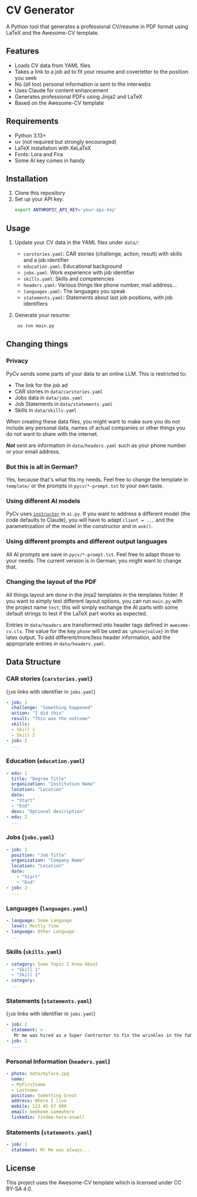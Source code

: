 # CV Generator

A Python tool that generates a professional CV/resume in PDF format using LaTeX and the Awesome-CV template.

## Features

- Loads CV data from YAML files
- Takes a link to a job ad to fit your resume and coverletter to the position you seek
- No (all too) personal information is sent to the interwebs
- Uses Claude for content enhancement
- Generates professional PDFs using Jinja2 and LaTeX
- Based on the Awesome-CV template

## Requirements

- Python 3.13+
- uv (not required but strongly encouraged)
- LaTeX installation with XeLaTeX
- Fonts: Lora and Fira
- Some AI key comes in handy

## Installation

1. Clone this repository
2. Set up your API key:
   ```bash
   export ANTHROPIC_API_KEY='your-api-key'
   ```

## Usage

1. Update your CV data in the YAML files under `data/`:
   - `carstories.yaml`: CAR stories (challenge, action, result) with skills and a job identifier
   - `education.yaml`: Educational background
   - `jobs.yaml`: Work experience with job identifier
   - `skills.yaml`: Skills and competencies
   - `headers.yaml`: Various things like phone number, mail address...
   - `languages.yaml`: The languages you speak
   - `statements.yaml`: Statements about last job positions, with job identifiers

2. Generate your resume:
   ```bash
    uv run main.py
   ```

## Changing things

### Privacy
PyCv sends some parts of your data to an online LLM. This is restricted to:

- The link for the job ad
- CAR stories in `data/carstories.yaml`
- Jobs data in `data/jobs.yaml`
- Job Statements in `data/statements.yaml`
- Skills in `data/skills.yaml` 

When creating these data files, you might want to make sure you do not include any personal data, names of actual companies or other things you do not want to share with the internet.

***Not*** sent are information in `data/headers.yaml` such as your phone number or your email address.

### But this is all in German?
Yes, because that's what fits my needs. Feel free to change the template in `template/` or the prompts in `pycv/*-prompt.txt` to your own taste.

### Using different AI models
PyCv uses  [`instructor`](https://python.useinstructor.com) in `ai.py`. If you want to address a different model (the code defaults to Claude), you will have to adapt `client = ...` and the parametrization of the model in the constructor and in `ask()`.

### Using different prompts and different output languages
All AI prompts are save in `pycv/*-prompt.txt`. Feel free to adapt those to your needs. The current version is in German; you might want to change that.

### Changing the layout of the PDF
All things layout are done in the jinja2 templates in the templates folder. If you want to simply test different layout options, you can run `main.py` with the project name `test`; this will simply exchange the AI parts with some default strings to test if the LaTeX part works as expected.

Entries in `data/headers` are transformed into header tags defined in `awesome-cv.cls`. The value for the key `phone` will be used as `\phone{value}` in the latex output. To add different/more/less header information, add the appropriate entries in `data/headers.yaml`.

## Data Structure

### CAR stories (`carstories.yaml`)
(`job` links with identifier in `jobs.yaml`)
```yaml
- job: 1
  challenge: "Something happened"
  action: "I did this"
  result: "This was the outcome"
  skills:
  - Skill 1
  - Skill 2
- job: 2
  ...
```

### Education (`education.yaml`)
```yaml
- edu: 1
  title: "Degree Title"
  organization: "Institution Name"
  location: "Location"
  date:
  - "Start"
  - "End"
  desc: "Optional description"
- edu: 2
  ...
```

### Jobs (`jobs.yaml`)
```yaml
- job: 1
  position: "Job Title"
  organization: "Company Name"
  location: "Location"
  date:
    - "Start"
    - "End"
- job: 2
  ...
```

### Languages (`languages.yaml`)
```yaml
- language: Some Language
  level: Mostly fine
- language: Other Language
  ...
```

### Skills (`skills.yaml`)
```yaml
- category: Some Topic I Know About
  - "Skill 1"
  - "Skill 2"
- category:
  ...
```

### Statements (`statements.yaml`)
(`job` links with identifier in `jobs.yaml`)
```yaml
- job: 2
  statement: >
   Mr me was hired as a Super Contractor to fix the wrinkles in the fabric of spacetime in our lavatories. He...
- job: 1
  ...
```

### Personal Information (`headers.yaml`)
```yaml
- photo: data/myface.jpg
  name:
  - MyFirstname
  - Lastname
  position: Something Great
  address: Where I live
  mobile: 123 45 67 890
  email: me@home.somewhere
  linkedin: findme-here-aswell
```


### Statements (`statements.yaml`)
```yaml
- job: 1
  statement: Mr Me was always...
```

## License

This project uses the Awesome-CV template which is licensed under CC BY-SA 4.0.
